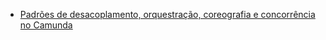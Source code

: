 - [Padrões de desacoplamento, orquestração, coreografia e concorrência no Camunda](https://medium.com/holisticon-consultants/distributed-orchestration-with-camunda-bpm-part-2-9a6d54389184)
